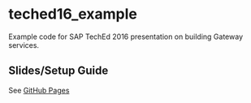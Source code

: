 # teched16_example

Example code for SAP TechEd 2016 presentation on building Gateway services.

## Slides/Setup Guide ##
See [GitHub Pages](https://grahamrobbo.github.io/teched16_example/)

